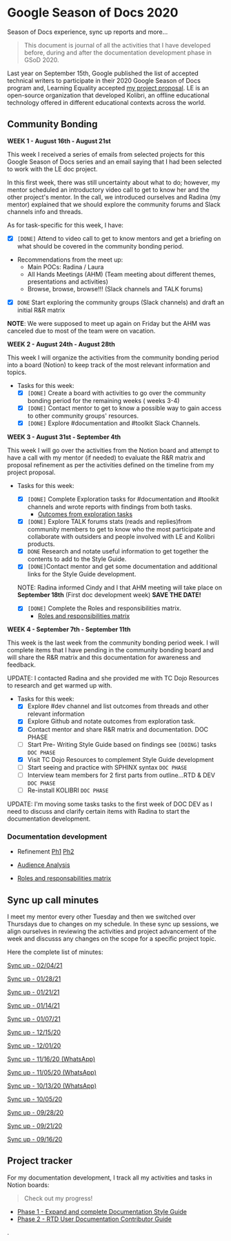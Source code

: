 # Google Season of Docs 2020
Season of Docs experience, sync up reports and more...


> This document is journal of all the activities that I have developed before, during and after the documentation development phase in GSoD 2020.


Last year on September 15th, Google published the list of accepted technical writers to participate in their 2020 Google Season of Docs program and, Learning Equality accepted [my project proposal](https://developers.google.com/season-of-docs/docs/participants/project-kolibri-stephdix).
LE is an open-source organization that developed Kolibri, an offline educational technology offered in different educational contexts across the world.

## Community Bonding 

**WEEK 1 - August 16th - August 21st**

This week I received a series of emails from selected projects for this Google Season of Docs series and an email saying that I had been selected to work with the LE doc project.

In this first week, there was still uncertainty about what to do; however, my mentor scheduled an introductory video call to get to know her and the other project's mentor. In the call, we introduced ourselves and Radina (my mentor) explained that we should explore the community forums and Slack channels info and threads. 

As for task-specific for this week, I have:

- [x]  `[DONE]` Attend to video call to get to know mentors and get a briefing on what should be covered in the community bonding period.
- Recommendations from the meet up:
    - Main POCs: Radina / Laura
    - All Hands Meetings (AHM) (Team meeting about different themes, presentations and activities)
    - Browse, browse, browse!!! (Slack channels and TALK forums)
- [x]  `DONE` Start exploring the community groups (Slack channels) and draft an initial R&R matrix

**NOTE**: We were supposed to meet up again on Friday but the AHM was canceled due to most of the team were on vacation.

**WEEK 2 - August 24th - August 28th**

This week I will organize the activities from the community bonding period into a board (Notion) to keep track of the most relevant information and topics.

- Tasks for this week:
    - [x]  `[DONE]` Create a board with activities to go over the community bonding period for the remaining weeks ( weeks 3-4)
    - [x]  `[DONE]` Contact mentor to get to know a possible way to gain access to other community groups' resources.
    - [x]  `[DONE]` Explore #documentation and #toolkit Slack Channels.

**WEEK 3 - August 31st - September 4th**

This week I will go over the activities from the Notion board and attempt to have a call with my mentor (if needed) to evaluate the R&R matrix and proposal refinement as per the activities defined on the timeline from my project proposal.

- Tasks for this week:
    - [x]  `[DONE]` Complete Exploration tasks for #documentation and #toolkit channels and wrote reports with findings from both tasks.
        - [Outcomes from exploration tasks](https://www.notion.so/656c6a78378b4bfc870c2fbe1f8f0e85)
    - [x]  `[DONE]` Explore TALK forums stats (reads and replies)from community members to get to know who the most participate and collaborate with outsiders and people involved with LE and Kolibri products.
    - [x]  `DONE` Research and notate useful information to get together the contents to add to the Style Guide.
    - [x]  `[DONE]`Contact mentor and get some documentation and additional links for the Style Guide development.

    NOTE: Radina informed Cindy and I that AHM meeting will take place on **September 18th** (First doc development week) **SAVE THE DATE!**

    - [x]  `[DONE]` Complete the Roles and responsibilities matrix.
        - [Roles and responsibilities matrix](https://www.notion.so/70ece4f60dcf4e04bbc2c4091c712851)

**WEEK 4 - September 7th - September 11th**

This week is the last week from the community bonding period week.  I will complete items that I have pending in the community bonding board and will share the R&R matrix and this documentation for awareness and feedback. 

UPDATE: I contacted Radina and she provided me with TC Dojo Resources to research and get warmed up with. 

- Tasks for this week:
    - [x]  Explore #dev channel and list outcomes from threads and other relevant information
    - [x]  Explore Github and notate outcomes from exploration task.
    - [x]  Contact mentor and share R&R matrix and documentation. DOC PHASE
    - [ ]  Start Pre- Writing Style Guide based on  findings see `[DOING]` tasks `DOC PHASE`
    - [x]  Visit TC Dojo Resources to complement Style Guide development
    - [ ]  Start seeing and practice with SPHINX syntax  `DOC PHASE`
    - [ ]  Interview team members for 2 first parts from outline...RTD & DEV `DOC PHASE`
    - [ ]  Re-install KOLIBRI `DOC PHASE`

 UPDATE: I'm moving some tasks  tasks to the first week of DOC DEV as I need to discuss and clarify certain items with Radina to start the documentation development.


### Documentation development 

* Refinement [Ph1](https://www.notion.so/Project-Proposal-refinement-Ph1-c291a5a2fada4ac0be009386c34980bb) [Ph2](https://www.notion.so/Refinement-Ph2-4b8fe305f71c4cce912b27dacc82000b)

* [Audience Analysis](https://www.notion.so/LE-Style-Guide-Audience-Analysis-05e4b51e354c4bfdb31033832787a94b)

* [Roles and responsabilities matrix](https://www.notion.so/70ece4f60dcf4e04bbc2c4091c712851?v=7ad36fb3d334496f86b3b337a653ca31)




## Sync up call minutes
I meet my mentor every other Tuesday and then we switched over Thursdays due to changes on my schedule. In these sync up sessions, we align ourselves in reviewing the activities and project advancement of the week and discusss any changes on the scope for a specific project topic.

Here the complete list of minutes:

[Sync up - 02/04/21](https://www.notion.so/Sync-up-02-04-21-d0d3fa87fbbf4a10a7e2692d511ed67e)

[Sync up - 01/28/21](https://www.notion.so/Sync-up-01-28-21-70180505054647b2ac0836f66260ba9e)

[Sync up - 01/21/21](https://www.notion.so/Sync-up-01-21-21-fea14f6a81724ab2afad863387668bc6)

[Sync up - 01/14/21](https://www.notion.so/Sync-up-01-14-21-381952134f9e433286ad36815400c034)

[Sync up - 01/07/21](https://www.notion.so/Sync-up-01-07-21-a700d5b7d93a43d5bd46b32e803fe2b1)

[Sync up - 12/15/20](https://www.notion.so/Sync-up-12-15-20-8fae84efd51e414c9755e3df6721bd95)

[Sync up - 12/01/20](https://www.notion.so/Sync-up-12-01-20-b915745812ed4f718bf1ebe206492f37)

[Sync up - 11/16/20 (WhatsApp)](https://www.notion.so/Sync-up-11-16-20-WhatsApp-f90618c304fe4086bfa331a617813171)

[Sync up - 11/05/20 (WhatsApp)](https://www.notion.so/Sync-up-11-05-20-WhatsApp-bd2b3f79a70e44cdac7248713d56e0c6)

[Sync up - 10/13/20 (WhatsApp)](https://www.notion.so/Sync-up-10-13-20-WhatsApp-3d4be98faf294e8bb80d304a73f9bb79)

[Sync up - 10/05/20](https://www.notion.so/Sync-up-10-05-20-94edd74b93964651bb5dbf65ab426182)

[Sync up - 09/28/20](https://www.notion.so/Sync-up-09-28-20-1d65b30dd2974743992115075f394aa4)

[Sync up - 09/21/20](https://www.notion.so/Sync-up-09-21-20-d7f1fbf9a5664604ad36942b018c05d8)

[Sync up - 09/16/20](https://www.notion.so/Sync-up-09-16-20-1313997f91384a9292408756247baed0)


## Project tracker
For my documentation development, I track all my activities and tasks in  Notion boards:
> Check out my progress!
* [Phase 1 - Expand and complete Documentation Style Guide](https://www.notion.so/79f8cb58b69e4401a0b6f72434c30d49?v=66d714cbe42742009c3c4a9f4cc71ac6)
* [Phase 2 - RTD User Documentation Contributor Guide](https://www.notion.so/cff920db3f75448cbb472eb1e43a0df0?v=714d40d2a05a47739f8d5e282945b7a7)






.
